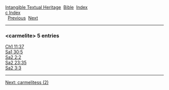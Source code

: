 [Intangible Textual Heritage](../../index)  [Bible](../index) 
[Index](index)   
[c Index](_c_)  
  [Previous](c01918)  [Next](c01920) 

------------------------------------------------------------------------

### &lt;carmelite&gt; 5 entries

[Ch1 11:37](../kjv/ch1011.htm#037)  
[Sa1 30:5](../kjv/sa1030.htm#005)  
[Sa2 2:2](../kjv/sa2002.htm#002)  
[Sa2 23:35](../kjv/sa2023.htm#035)  
[Sa2 3:3](../kjv/sa2003.htm#003)  

------------------------------------------------------------------------

[Next: carmelitess (2)](c01920)
